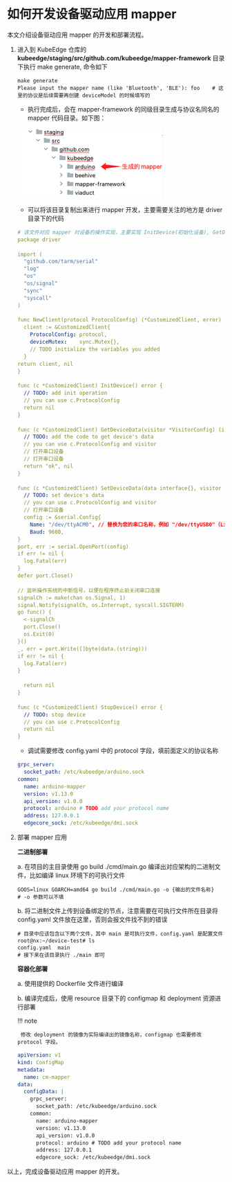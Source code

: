 # 如何开发设备驱动应用 mapper

本文介绍设备驱动应用 mapper 的开发和部署流程。

1. 进入到 KubeEdge 仓库的 **kubeedge/staging/src/github.com/kubeedge/mapper-framework** 目录下执行 make generate, 命令如下

    ```shell
    make generate
    Please input the mapper name (like 'Bluetooth', 'BLE'): foo    # 这里的协议是后续需要再创建 deviceModel 的时候填写的
    ```

    - 执行完成后，会在 mapper-framework 的同级目录生成与协议名同名的 mapper 代码目录。如下图：
    
    ![mapper 目录](../images/mapper-01.png)

    - 可以将该目录复制出来进行 mapper 开发，主要需要关注的地方是 driver 目录下的代码

    ```yaml
    # 该文件对应 mapper 对设备的操作实现，主要实现 InitDevice(初始化设备), GetDeviceData(获取设备数据), SetDeviceData(给设备赋值), StopDevice(停止设备)
    package driver
    ​
    import (
      "github.com/tarm/serial"
      "log"
      "os"
      "os/signal"
      "sync"
      "syscall"
    )
    ​
    func NewClient(protocol ProtocolConfig) (*CustomizedClient, error) {
      client := &CustomizedClient{
        ProtocolConfig: protocol,
        deviceMutex:    sync.Mutex{},
        // TODO initialize the variables you added
      }
    return client, nil
    }
    ​
    func (c *CustomizedClient) InitDevice() error {
      // TODO: add init operation
      // you can use c.ProtocolConfig
      return nil
    }
    ​
    func (c *CustomizedClient) GetDeviceData(visitor *VisitorConfig) (interface{}, error) {
      // TODO: add the code to get device's data
      // you can use c.ProtocolConfig and visitor
      // 打开串口设备
      // 打开串口设备
      return "ok", nil
    }
    ​
    func (c *CustomizedClient) SetDeviceData(data interface{}, visitor *VisitorConfig) error {
      // TODO: set device's data
      // you can use c.ProtocolConfig and visitor
      // 打开串口设备
      config := &serial.Config{
        Name: "/dev/ttyACM0", // 替换为您的串口名称，例如 "/dev/ttyUSB0"（Linux）或 "COM1"（Windows）
        Baud: 9600,
    }
    port, err := serial.OpenPort(config)
    if err != nil {
      log.Fatal(err)
    }
    defer port.Close()
    ​
    // 监听操作系统的中断信号，以便在程序终止前关闭串口连接
    signalCh := make(chan os.Signal, 1)
    signal.Notify(signalCh, os.Interrupt, syscall.SIGTERM)
    go func() {
      <-signalCh
      port.Close()
      os.Exit(0)
    }()
    _, err = port.Write([]byte(data.(string)))
    if err != nil {
      log.Fatal(err)
    }
    ​
      return nil
    }
    ​
    func (c *CustomizedClient) StopDevice() error {
      // TODO: stop device
      // you can use c.ProtocolConfig
      return nil
    }
    ```

    - 调试需要修改 config.yaml 中的 protocol 字段，填前面定义的协议名称

    ```yaml
    grpc_server:
      socket_path: /etc/kubeedge/arduino.sock
    common:
      name: arduino-mapper
      version: v1.13.0
      api_version: v1.0.0
      protocol: arduino # TODO add your protocol name
      address: 127.0.0.1
      edgecore_sock: /etc/kubeedge/dmi.sock
    ```

2. 部署 mapper 应用

    **二进制部署**

    a. 在项目的主目录使用 go build ./cmd/main.go 编译出对应架构的二进制文件，比如编译 linux 环境下的可执行文件

    ```shell
    GOOS=linux GOARCH=amd64 go build ./cmd/main.go -o {输出的文件名称}     # -o 参数可以不填
    ```

    b. 将二进制文件上传到设备绑定的节点，注意需要在可执行文件所在目录将 config.yaml 文件放在这里，否则会报文件找不到的错误

    ```shell
    # 目录中应该包含以下两个文件，其中 main 是可执行文件，config.yaml 是配置文件
    root@nx:~/device-test# ls
    config.yaml  main
    # 接下来在该目录执行 ./main 即可
    ```

    **容器化部署**

    a. 使用提供的 Dockerfile 文件进行编译
    
    b. 编译完成后，使用 resource 目录下的 configmap 和 deployment 资源进行部署

    !!! note

        修改 deployment 的镜像为实际编译出的镜像名称，configmap 也需要修改 protocol 字段。
    
    ```yaml
    apiVersion: v1
    kind: ConfigMap
    metadata:
      name: cm-mapper
    data:
      configData: |
        grpc_server:
          socket_path: /etc/kubeedge/arduino.sock
        common:
          name: arduino-mapper
          version: v1.13.0
          api_version: v1.0.0
          protocol: arduino # TODO add your protocol name
          address: 127.0.0.1
          edgecore_sock: /etc/kubeedge/dmi.sock
    ```

以上，完成设备驱动应用 mapper 的开发。